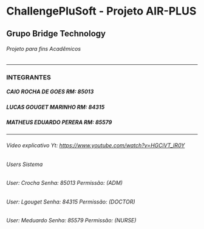 # ChallengePluSoft - Projeto AIR-PLUS

## Grupo Bridge Technology

###### Projeto para fins Acadêmicos
------------------
### INTEGRANTES

##### CAIO ROCHA DE GOES RM: 85013

##### LUCAS GOUGET MARINHO RM: 84315

##### MATHEUS EDUARDO PERERA RM: 85579
------------------

###### Video explicativo Yt: https://www.youtube.com/watch?v=HGCiVT_IR0Y


###### Users Sistema
###### User: Crocha Senha: 85013 Permissão: (ADM)
###### User: Lgouget Senha: 84315 Permissão: (DOCTOR)
###### User: Meduardo Senha: 85579 Permissão: (NURSE)

